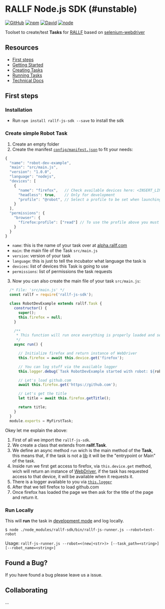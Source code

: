 # RALLF Node.js SDK (#unstable)

[![GitHub](https://img.shields.io/github/license/RobotUnion/rallf-js-sdk.svg?style=flat-square)](https://github.com/RobotUnion/rallf-js-sdk)
[![npm](https://img.shields.io/npm/v/rallf-sdk.svg?style=flat-square)](https://www.npmjs.com/package/rallf-sdk)
[![David](https://img.shields.io/david/RobotUnion/rallf-sdk.svg?style=flat-square)](https://github.com/RobotUnion/rallf-js-sdk)
[![node](https://img.shields.io/node/v/rallf-sdk.svg?style=flat-square)](https://www.npmjs.com/package/rallf-sdk)



Toolset to create/test **Tasks** for [RALLF](https://ralf.robotunion.net)
based on [selenium-webdriver](https://www.npmjs.com/package/selenium-webdriver)

## Resources
* [First steps](#first-steps)
* [Getting Started](https://github.com/RobotUnion/rallf-sdk/wiki/Getting-Started)
* [Creating Tasks](https://github.com/RobotUnion/rallf-sdk/wiki/Creating-Tasks)
* [Running Tasks](https://github.com/RobotUnion/rallf-sdk/wiki/Running-Tasks)
* [Technical Docs](https://github.com/RobotUnion/rallf-sdk/wiki/Technical-Docs)


## First steps
### Installation
* Run `npm install rallf-js-sdk --save` to install the sdk

### Create simple Robot Task
  1. Create an empty folder
  2. Create the manifest [`config/manifest.json`](https://github.com/RobotUnion/rallf-js-sdk/wiki/Manifest) to fit your needs:

```js
{
  "name": "robot-dev-example",
  "main": "src/main.js",
  "version": "1.0.0",
  "language": "nodejs",
  "devices": [
    {
      "name": "firefox",   // Check available devices here: <INSERT_LINK>
      "headless": true,    // Only for development
      "profile": "@robot", // Select a profile to be set when launching firefox
    }
  ],
  "permissions": {
    "browser": {
      "firefox:profile": ["read"] // To use the profile above you must also ask for read permission
    }
  }
}
```
  * `name`: this is the name of your task over at [alpha.rallf.com](https://alpha.rallf.com)
  * `main`: the main file of the Task `src/main.js`
  * `version`: version of your task
  * `language`: this is just to tell the incubator what language the task is
  * `devices`: list of devices this Task is going to use
  * `permissions`: list of permissions the task requests

  3. Now you can also create the main file of your task `src/main.js`:
  
```js
  /* File: 'src/main.js' */
  const rallf = require('rallf-js-sdk');

  class RobotDevExample extends rallf.Task {
    constructor() {
      super();
      this.firefox = null;
    }

    /**
     * This function will run once everything is properly loaded and set to go
     */
    async run() {

      // Initialize firefox and return instance of WebDriver
      this.firefox = await this.device.get('firefox');

      // You can log stuff via the available logger
      this.logger.debug(`Task RobotDevExample started with robot: ${robot.kb.id}`);

      // Let's load github.com
      await this.firefox.get('https://github.com');

      // Let's get the title
      let title = await this.firefox.getTitle();

      return title;
    }
  }
  module.exports = MyFirstTask;
``` 
  Okey let me explain the above:
  1. First of all we import the `rallf-js-sdk`.
  2. We create a class that extends from **rallf.Task**.
  3. We define an async method `run` wich is the main method of the **Task**, this means that, if the task is not a [lib]() it will be the "entrypoint or Main" of the task.
  4. Inside run we first get access to firefox, via `this.device.get` method, wich will return an instance of [WebDriver](), if the task has requested access to that device, it will be available when it requests it.
  5. There is a logger available to you via [`this.logger`]()
  6. After that we tell firefox to load github.com
  7. Once firefox has loaded the page we then ask for the title of the page and return it.

### Run Locally
This will **run** the task in [development mode]() and log locally.
```
$ node ./node_modules/rallf-sdk/bin/rallf-js-runner.js --robot=test-robot
```
Usage: `rallf-js-runner.js --robot=<(new|<str>)> [--task_path=<string>] [--robot_name=<string>]`

## Found a Bug?
If you have found a bug please leave us a issue.

## Collaborating
...



